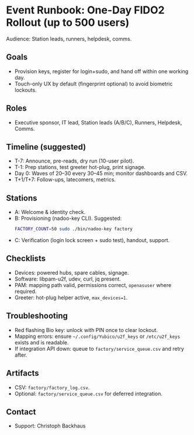 # Event Runbook: One-Day FIDO2 Rollout (up to 500 users)

Audience: Station leads, runners, helpdesk, comms.

## Goals
- Provision keys, register for login+sudo, and hand off within one working day.
- Touch-only UX by default (fingerprint optional) to avoid biometric lockouts.

## Roles
- Executive sponsor, IT lead, Station leads (A/B/C), Runners, Helpdesk, Comms.

## Timeline (suggested)
- T-7: Announce, pre-reads, dry run (10-user pilot).
- T-1: Prep stations, test greeter hot-plug, print signage.
- Day 0: Waves of 20–30 every 30–45 min; monitor dashboards and CSV.
- T+1/T+7: Follow-ups, latecomers, metrics.

## Stations
- A: Welcome & identity check.
- B: Provisioning (nadoo-key CLI). Suggested:
  ```bash
  FACTORY_COUNT=50 sudo ./bin/nadoo-key factory
  ```
- C: Verification (login lock screen + sudo test), handout, support.

## Checklists
- Devices: powered hubs, spare cables, signage.
- Software: libpam-u2f, udev, curl, jq present.
- PAM: mapping path valid, permissions correct, `openasuser` where required.
- Greeter: hot-plug helper active, `max_devices=1`.

## Troubleshooting
- Red flashing Bio key: unlock with PIN once to clear lockout.
- Mapping errors: ensure `~/.config/Yubico/u2f_keys` or `/etc/u2f_keys` exists and is readable.
- If integration API down: queue to `factory/service_queue.csv` and retry after.

## Artifacts
- CSV: `factory/factory_log.csv`.
- Optional: `factory/service_queue.csv` for deferred integration.

## Contact
- Support: Christoph Backhaus
